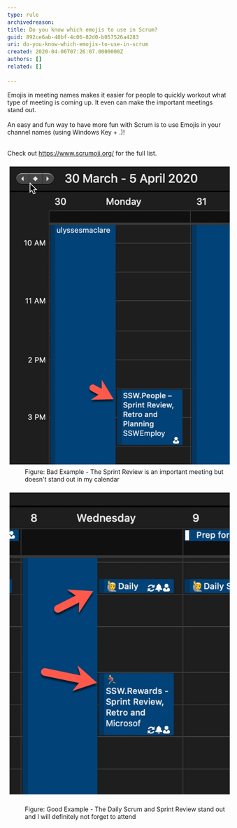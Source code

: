 ```yaml
---
type: rule
archivedreason: 
title: Do you know which emojis to use in Scrum?
guid: 892ce6ab-48bf-4c06-82d0-b057526a4283
uri: do-you-know-which-emojis-to-use-in-scrum
created: 2020-04-06T07:26:07.0000000Z
authors: []
related: []

---
```



Emojis in meeting names makes it easier for people to quickly workout what type of meeting is coming up. It even can make the important meetings stand out. <br><br>An easy and fun way to have more fun with Scrum is to use Emojis in your channel names (using Windows Key + .)!​<br><div><br></div><div>Check out <a href="https://www.scrumoji.org/">https://www.scrumoji.org/</a> for the full list.</div><div><br></div><div><img src="srumoji - bad example.jpg" alt="srumoji - bad example.jpg" style="margin:5px;" /><br></div><dd class="ssw15-rteElement-FigureBad">​​Figure: Bad Example - The Sprint Review is an important meeting but doesn't stand out in my calendar<br></dd><div><br></div><div><img src="scrumoji - good example.jpg" alt="scrumoji - good example.jpg" style="margin:5px;" /> </div><div><dd class="ssw15-rteElement-FigureGood">​​Figure: Good Example - The Daily Scrum and Sprint Review stand out and I will definitely not forget to attend<br></dd><br></div>
<br><excerpt class='endintro'></excerpt><br>



